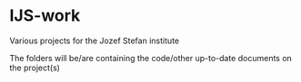 # IJS-work
Various projects for the Jozef Stefan institute

The folders will be/are containing the code/other up-to-date documents on the project(s)
